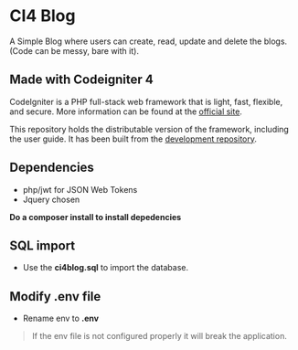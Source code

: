 # CI4 Blog

A Simple Blog where users can create, read, update and delete the blogs.
(Code can be messy, bare with it).

## Made with Codeigniter 4

CodeIgniter is a PHP full-stack web framework that is light, fast, flexible, and secure. 
More information can be found at the [official site](http://codeigniter.com).

This repository holds the distributable version of the framework,
including the user guide. It has been built from the 
[development repository](https://github.com/codeigniter4/CodeIgniter4).

## Dependencies

- php/jwt for JSON Web Tokens
- Jquery chosen

**Do a composer install to install depedencies**

## SQL import

- Use the **ci4blog.sql** to import the database.

## Modify .env file 

- Rename env to **.env** 

> If the env file is not configured properly it will break the application.

